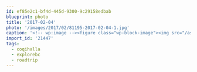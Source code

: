 ```yaml
---
id: ef85e2c1-bf4d-445d-9300-9c29158edbab
blueprint: photo
title: '2017-02-04'
photo: '/images/2017/02/81195-2017-02-04-1.jpg'
caption: '<!-- wp:image --><figure class="wp-block-image"><img src="/assets/images/2017/02/81195-2017-02-04-1.jpg" /></figure><!-- /wp:image --><!-- wp:paragraph --><p>Layers. #roadtrip #explorebc #coqihalla</p><!-- /wp:paragraph -->'
import_id: '21447'
tags:
  - coqihalla
  - explorebc
  - roadtrip
---
```

